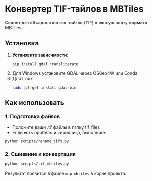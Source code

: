 # Конвертер TIF-тайлов в MBTiles

Скрипт для объединения гео-тайлов (TIF) в единую карту формата MBTiles.


## Установка
1. **Установите зависимости**:
   ```bash
   pip install gdal transliterate
2. Для Windows установите GDAL через OSGeo4W или Conda
3. Для Linux
    ```bash
    sudo apt-get install gdal-bin

## Как использовать

### 1. Подготовка файлов
- Положите ваши .tif файлы в папку tif_files
- Если есть пробелы и кириллица, выполните:
```bash
python scripts/rename_tifs.py
```

### 2. Сшивание и конвертация
```bash
python scripts/tif_mbtiles.py
```

Результат появится в файле ```map.mbtiles``` в корне проекта.